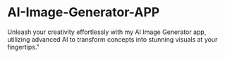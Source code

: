 # AI-Image-Generator-APP

Unleash your creativity effortlessly with my AI Image Generator app, utilizing advanced AI to transform concepts into stunning visuals at your fingertips."
